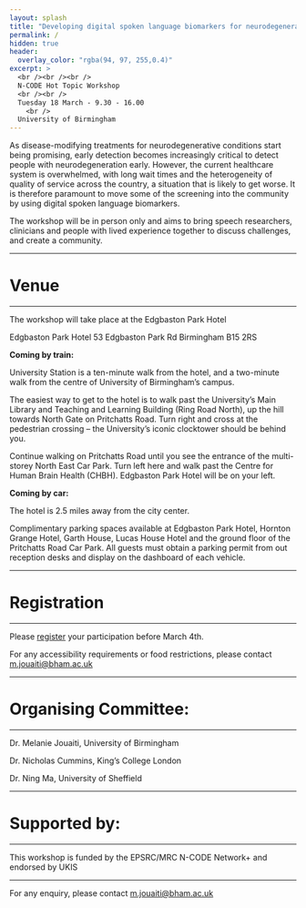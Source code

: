 ```yaml
---
layout: splash
title: "Developing digital spoken language biomarkers for neurodegeneration"
permalink: /
hidden: true
header:
  overlay_color: "rgba(94, 97, 255,0.4)"
excerpt: >
  <br /><br /><br /> 
  N-CODE Hot Topic Workshop
  <br /><br />
  Tuesday 18 March - 9.30 - 16.00
    <br /> 
  University of Birmingham
---
```


As disease-modifying treatments for neurodegenerative conditions start being promising, early detection becomes increasingly critical to detect people with neurodegeneration early. However, the current healthcare system is overwhelmed, with long wait times and the heterogeneity of quality of service across the country, a situation that is likely to get worse. It is therefore paramount to move some of the screening into the community by using digital spoken language biomarkers.

The workshop will be in person only and aims to bring speech researchers, clinicians and people with lived experience together to discuss challenges, and create a community.

---
# Venue
---
The workshop will take place at the Edgbaston Park Hotel 

Edgbaston Park Hotel 
53 Edgbaston Park Rd 
Birmingham
B15 2RS

**Coming by train:**

University Station is a ten-minute walk from the hotel, and a two-minute walk from the centre of University of Birmingham’s campus.

The easiest way to get to the hotel is to walk past the University’s Main Library and Teaching and Learning Building (Ring Road North), up the hill towards North Gate on Pritchatts Road. Turn right and cross at the pedestrian crossing – the University’s iconic clocktower should be behind you.

Continue walking on Pritchatts Road until you see the entrance of the multi-storey North East Car Park. Turn left here and walk past the Centre for Human Brain Health (CHBH). Edgbaston Park Hotel will be on your left.

**Coming by car:**

The hotel is 2.5 miles away from the city center.

Complimentary parking spaces available at Edgbaston Park Hotel, Hornton Grange Hotel, Garth House, Lucas House Hotel and the ground floor of the Pritchatts Road Car Park.
All guests must obtain a parking permit from out reception desks and display on the dashboard of each vehicle.

---
# Registration
---

Please <a href="https://www.eventbrite.com/e/n-code-workshop-digital-spoken-language-biomarkers-for-neurodegeneration-tickets-1217137704639?aff=oddtdtcreator">register</a> your participation before March 4th.

For any accessibility requirements or food restrictions, please contact <a href="mailto:m.jouaiti@bham.ac.uk">m.jouaiti@bham.ac.uk</a>

--- 
# Organising Committee: 
---
Dr. Melanie Jouaiti, University of Birmingham

Dr. Nicholas Cummins, King’s College London

Dr. Ning Ma, University of Sheffield

---
# Supported by:
---
This workshop is funded by the EPSRC/MRC N-CODE Network+ and endorsed by UKIS

---
<p>For any enquiry, please contact <a href="mailto:m.jouaiti@bham.ac.uk">m.jouaiti@bham.ac.uk</a>
</p>

